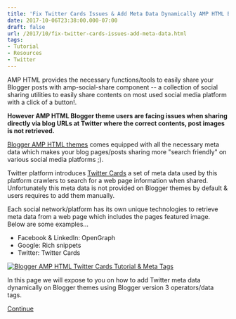 ```yaml
---
title: 'Fix Twitter Cards Issues & Add Meta Data Dynamically AMP HTML Blogger Theme'
date: 2017-10-06T23:38:00.000-07:00
draft: false
url: /2017/10/fix-twitter-cards-issues-add-meta-data.html
tags: 
- Tutorial
- Resources
- Twitter
---
```


AMP HTML provides the necessary functions/tools to easily share your Blogger posts with amp-social-share component -- a collection of social sharing utilities to easily share contents on most used social media platform with a click of a button!.  
  
**However AMP HTML Blogger theme users are facing issues when sharing directly via blog URLs at Twitter where the correct contents, post images is not retrieved.**  
  
[Blogger AMP HTML themes](https://blogr-amp.blogspot.com/p/faq.html) comes equipped with all the necessary meta data which makes your blog pages/posts sharing more "search friendly" on various social media platforms ;).  
  
Twitter platform introduces [Twitter Cards](https://dev.twitter.com/cards/overview) a set of meta data used by this platform crawlers to search for a web page information when shared. Unfortunately this meta data is not provided on Blogger themes by default & users requires to add them manually.  
  
Each social network/platform has its own unique technologies to retrieve meta data from a web page which includes the pages featured image. Below are some examples...  
  

*   Facebook & LinkedIn: OpenGraph
*   Google: Rich snippets
*   Twitter: Twitter Cards

  

[![Blogger AMP HTML Twitter Cards Tutorial & Meta Tags](https://4.bp.blogspot.com/-792z0fzzXuw/WdhwW6vVugI/AAAAAAAAjhA/FaCxUK5CcQUKErLZEUyPg0UHHE32oHzdgCLcBGAs/s640/Blogger%2BAMP%2BHTML%2BTheme%2BTwitter%2BCards%2Btutorial%2B%25281%2529.png)](https://4.bp.blogspot.com/-792z0fzzXuw/WdhwW6vVugI/AAAAAAAAjhA/FaCxUK5CcQUKErLZEUyPg0UHHE32oHzdgCLcBGAs/s1600/Blogger%2BAMP%2BHTML%2BTheme%2BTwitter%2BCards%2Btutorial%2B%25281%2529.png)

  
In this page we will expose to you on how to add Twitter meta data dynamically on Blogger themes using Blogger version 3 operators/data tags.  
  
[Continue](https://blogr-amp.blogspot.com/2017/10/fix-twitter-cards-issues-add-meta-data.html#more)